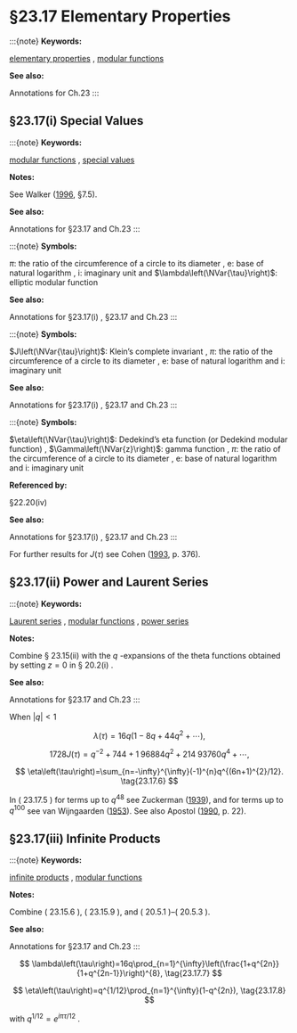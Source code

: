 # §23.17 Elementary Properties

:::{note}
**Keywords:**

[elementary properties](http://dlmf.nist.gov/search/search?q=elementary%20properties) , [modular functions](http://dlmf.nist.gov/search/search?q=modular%20functions)

**See also:**

Annotations for Ch.23
:::


## §23.17(i) Special Values

:::{note}
**Keywords:**

[modular functions](http://dlmf.nist.gov/search/search?q=modular%20functions) , [special values](http://dlmf.nist.gov/search/search?q=special%20values)

**Notes:**

See Walker ([1996](./bib/W.html#bib2359 "Elliptic Functions. A Constructive Approach"), §7.5).

**See also:**

Annotations for §23.17 and Ch.23
:::

:::{note}
**Symbols:**

$\pi$: the ratio of the circumference of a circle to its diameter , $\mathrm{e}$: base of natural logarithm , $\mathrm{i}$: imaginary unit and $\lambda\left(\NVar{\tau}\right)$: elliptic modular function

**See also:**

Annotations for §23.17(i) , §23.17 and Ch.23
:::

:::{note}
**Symbols:**

$J\left(\NVar{\tau}\right)$: Klein’s complete invariant , $\pi$: the ratio of the circumference of a circle to its diameter , $\mathrm{e}$: base of natural logarithm and $\mathrm{i}$: imaginary unit

**See also:**

Annotations for §23.17(i) , §23.17 and Ch.23
:::

:::{note}
**Symbols:**

$\eta\left(\NVar{\tau}\right)$: Dedekind’s eta function (or Dedekind modular function) , $\Gamma\left(\NVar{z}\right)$: gamma function , $\pi$: the ratio of the circumference of a circle to its diameter , $\mathrm{e}$: base of natural logarithm and $\mathrm{i}$: imaginary unit

**Referenced by:**

§22.20(iv)

**See also:**

Annotations for §23.17(i) , §23.17 and Ch.23
:::

For further results for $J\left(\tau\right)$ see Cohen ([1993](./bib/C.html#bib555 "A Course in Computational Algebraic Number Theory"), p. 376).


## §23.17(ii) Power and Laurent Series

:::{note}
**Keywords:**

[Laurent series](http://dlmf.nist.gov/search/search?q=Laurent%20series) , [modular functions](http://dlmf.nist.gov/search/search?q=modular%20functions) , [power series](http://dlmf.nist.gov/search/search?q=power%20series)

**Notes:**

Combine § 23.15(ii) with the $q$ -expansions of the theta functions obtained by setting $z=0$ in § 20.2(i) .

**See also:**

Annotations for §23.17 and Ch.23
:::

When $|q|<1$


<a id="E4"></a>
$$
\lambda\left(\tau\right)=16q(1-8q+44q^{2}+\cdots), \tag{23.17.4}
$$


<a id="E5"></a>
$$
1728J\left(\tau\right)=q^{-2}+744+1\;96884q^{2}+214\;93760q^{4}+\cdots, \tag{23.17.5}
$$


<a id="E6"></a>
$$
\eta\left(\tau\right)=\sum_{n=-\infty}^{\infty}(-1)^{n}q^{(6n+1)^{2}/12}. \tag{23.17.6}
$$

In ( 23.17.5 ) for terms up to $q^{48}$ see Zuckerman ([1939](./bib/Z.html#bib2501 "The computation of the smaller coefficients of ⁢ J ( τ )")), and for terms up to $q^{100}$ see van Wijngaarden ([1953](./bib/V.html#bib2320 "On the coefficients of the modular invariant ⁢ J ( τ )")). See also Apostol ([1990](./bib/index.html#bib119 "Modular Functions and Dirichlet Series in Number Theory"), p. 22).


## §23.17(iii) Infinite Products

:::{note}
**Keywords:**

[infinite products](http://dlmf.nist.gov/search/search?q=infinite%20products) , [modular functions](http://dlmf.nist.gov/search/search?q=modular%20functions)

**Notes:**

Combine ( 23.15.6 ), ( 23.15.9 ), and ( 20.5.1 )–( 20.5.3 ).

**See also:**

Annotations for §23.17 and Ch.23
:::


<a id="E7"></a>
$$
\lambda\left(\tau\right)=16q\prod_{n=1}^{\infty}\left(\frac{1+q^{2n}}{1+q^{2n-1}}\right)^{8}, \tag{23.17.7}
$$


<a id="E8"></a>
$$
\eta\left(\tau\right)=q^{1/12}\prod_{n=1}^{\infty}(1-q^{2n}), \tag{23.17.8}
$$

with $q^{1/12}=e^{i\pi\tau/12}$ .
